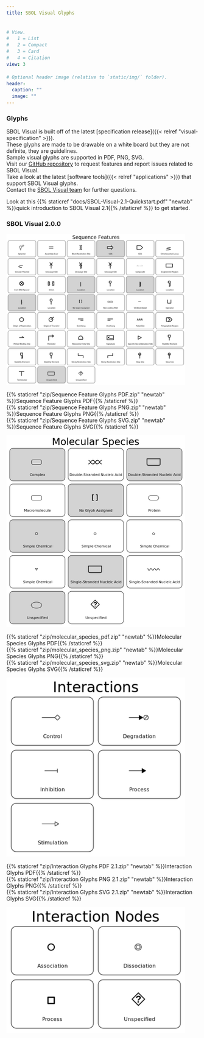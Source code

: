 ```yaml
---
title: SBOL Visual Glyphs


# View.
#   1 = List
#   2 = Compact
#   3 = Card
#   4 = Citation
view: 3

# Optional header image (relative to `static/img/` folder).
header:
  caption: ""
  image: ""
---
```


### Glyphs

SBOL Visual is built off of the latest [specification release]({{< relref "visual-specification" >}}).\
These glyphs are made to be drawable on a white board but they are not definite, they are guidelines.\
Sample visual glyphs are supported in PDF, PNG, SVG.\
Visit our [GitHub repository](https://github.com/SynBioDex/SBOL-visual) to request features and report issues related to SBOL Visual.\
Take a look at the latest [software tools]({{< relref "applications" >}}) that support SBOL Visual glyphs.\
Contact the [SBOL Visual team](mailto:sbol-visual@googlegroups.com) for further questions.

Look at this {{% staticref "docs/SBOL-Visual-2.1-Quickstart.pdf" "newtab" %}}quick introduction to SBOL Visual 2.1{{% /staticref %}} to get started.

### SBOL Visual 2.0.0

<a href="https://raw.githubusercontent.com/SynBioDex/SBOL-visual/master/sampler/Sequence%20Features.png">
<img src="https://raw.githubusercontent.com/SynBioDex/SBOL-visual/master/sampler/Sequence%20Features.png" width="470" />
</a>

{{% staticref "zip/Sequence Feature Glyphs PDF.zip" "newtab" %}}Sequence Feature Glyphs PDF{{% /staticref %}}\
{{% staticref "zip/Sequence Feature Glyphs PNG.zip" "newtab" %}}Sequence Feature Glyphs PNG{{% /staticref %}}\
{{% staticref "zip/Sequence Feature Glyphs SVG.zip" "newtab" %}}Sequence Feature Glyphs SVG{{% /staticref %}}

<a href="https://raw.githubusercontent.com/SynBioDex/SBOL-visual/master/sampler/Molecular%20Species.png">
<img src="https://raw.githubusercontent.com/SynBioDex/SBOL-visual/master/sampler/Molecular%20Species.png" width="470" />
</a>

{{% staticref "zip/molecular_species_pdf.zip" "newtab" %}}Molecular Species Glyphs PDF{{% /staticref %}}\
{{% staticref "zip/molecular_species_png.zip" "newtab" %}}Molecular Species Glyphs PNG{{% /staticref %}}\
{{% staticref "zip/molecular_species_svg.zip" "newtab" %}}Molecular Species Glyphs SVG{{% /staticref %}}

<a href="https://raw.githubusercontent.com/SynBioDex/SBOL-visual/master/sampler/Interactions.png">
<img src="https://raw.githubusercontent.com/SynBioDex/SBOL-visual/master/sampler/Interactions.png" width="470" />
</a>

{{% staticref "zip/Interaction Glyphs PDF 2.1.zip" "newtab" %}}Interaction Glyphs PDF{{% /staticref %}}\
{{% staticref "zip/Interaction Glyphs PNG 2.1.zip" "newtab" %}}Interaction Glyphs PNG{{% /staticref %}}\
{{% staticref "zip/Interaction Glyphs SVG 2.1.zip" "newtab" %}}Interaction Glyphs SVG{{% /staticref %}}

<a href="https://raw.githubusercontent.com/SynBioDex/SBOL-visual/master/sampler/Interaction%20Nodes.png">
<img src="https://raw.githubusercontent.com/SynBioDex/SBOL-visual/master/sampler/Interaction%20Nodes.png" width="470" />
</a>
